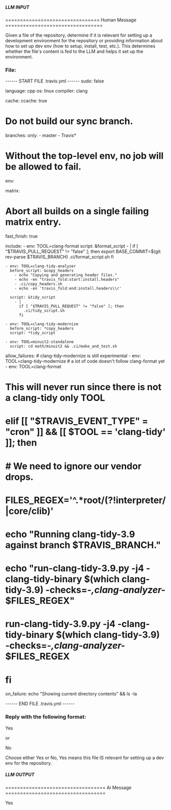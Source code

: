 ##### LLM INPUT #####
================================ Human Message =================================

Given a file of the repository, determine if it is relevant for setting up a development environment for the repository or providing information about how to set up dev env (how to setup, install, test, etc.). This determines whether the file's content is fed to the LLM and helps it set up the environment.

### File:
------ START FILE .travis.yml ------
sudo: false

language: cpp
os: linux
compiler: clang

cache:
  ccache: true

# Do not build our sync branch.
branches:
  only:
    - master
    - Travis*

# Without the top-level env, no job will be allowed to fail.
env:

matrix:
  # Abort all builds on a single failing matrix entry.
  fast_finish: true

  include:
    - env: TOOL=clang-format
      script: &format_script
        - |
          if [ "$TRAVIS_PULL_REQUEST" != "false" ]; then
            export BASE_COMMIT=$(git rev-parse $TRAVIS_BRANCH)
            .ci/format_script.sh
          fi

    - env: TOOL=clang-tidy-analyzer
      before_script: &copy_headers
        - echo "Copying and generating header files."
        - echo -en "travis_fold:start:install.headers"
        - .ci/copy_headers.sh
        - echo -en 'travis_fold:end:install.headers\\r'

      script: &tidy_script
        - |
          if [ "$TRAVIS_PULL_REQUEST" != "false" ]; then
            .ci/tidy_script.sh
          fi

    - env: TOOL=clang-tidy-modernize
      before_script: *copy_headers
      script: *tidy_script

    - env: TOOL=minuit2-standalone
      script: cd math/minuit2 && .ci/make_and_test.sh

  allow_failures:
    # clang-tidy-modernize is still experimental
    - env: TOOL=clang-tidy-modernize
    # a lot of code doesn't follow clang-format yet
    - env: TOOL=clang-format


# This will never run since there is not a clang-tidy only TOOL
#  elif [[ "$TRAVIS_EVENT_TYPE" = "cron" ]] && [[ $TOOL == 'clang-tidy' ]]; then
#    # We need to ignore our vendor drops.
#    FILES_REGEX='^.*root\/(?!interpreter\/|core\/clib)'
#
#    echo "Running clang-tidy-3.9 against branch $TRAVIS_BRANCH."
#    echo "run-clang-tidy-3.9.py -j4 -clang-tidy-binary $(which clang-tidy-3.9) -checks=-*,clang-analyzer-* $FILES_REGEX"
#    run-clang-tidy-3.9.py -j4 -clang-tidy-binary $(which clang-tidy-3.9) -checks=-*,clang-analyzer-* $FILES_REGEX
#  fi
  
on_failure: echo "Showing current directory contents" && ls -la

------ END FILE .travis.yml ------

### Reply with the following format:

<rel>Yes</rel>

or

<rel>No</rel>

Choose either Yes or No, Yes means this file IS relevant for setting up a dev env for the repository.

##### LLM OUTPUT #####
================================== Ai Message ==================================

<rel>Yes</rel>